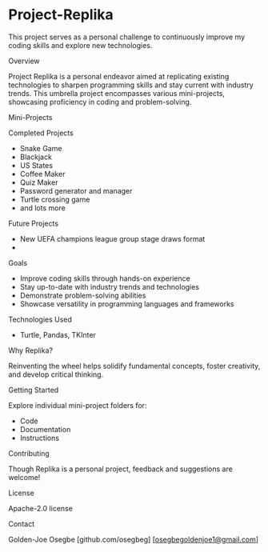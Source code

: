# Project-Replika
This project serves as a personal challenge to continuously improve my coding skills and explore new technologies.

Overview

Project Replika is a personal endeavor aimed at replicating existing technologies to sharpen programming skills and stay current with industry trends. This umbrella project encompasses various mini-projects, showcasing proficiency in coding and problem-solving.


Mini-Projects

Completed Projects

- Snake Game
- Blackjack
- US States
- Coffee Maker
- Quiz Maker
- Password generator and manager
- Turtle crossing game
- and lots more

Future Projects

- New UEFA champions league group stage draws format
- 


Goals

- Improve coding skills through hands-on experience
- Stay up-to-date with industry trends and technologies
- Demonstrate problem-solving abilities
- Showcase versatility in programming languages and frameworks


Technologies Used

- Turtle, Pandas, TKInter


Why Replika?

Reinventing the wheel helps solidify fundamental concepts, foster creativity, and develop critical thinking.


Getting Started

Explore individual mini-project folders for:

- Code
- Documentation
- Instructions


Contributing

Though Replika is a personal project, feedback and suggestions are welcome!


License

Apache-2.0 license


Contact

Golden-Joe Osegbe
[github.com/osegbeg]
[osegbegoldenjoe1@gmail.com]